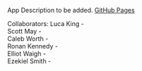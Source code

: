 App Description to be added.
[GitHub Pages](https://secret302.github.io/cab302/)

Collaborators:
Luca King -   
Scott May -   
Caleb Worth -   
Ronan Kennedy -   
Elliot Waigh -    
Ezekiel Smith -   
